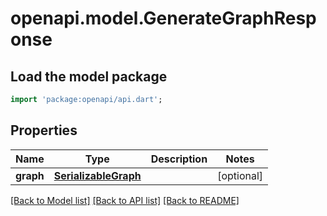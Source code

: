 # openapi.model.GenerateGraphResponse

## Load the model package
```dart
import 'package:openapi/api.dart';
```

## Properties
Name | Type | Description | Notes
------------ | ------------- | ------------- | -------------
**graph** | [**SerializableGraph**](SerializableGraph.md) |  | [optional] 

[[Back to Model list]](../README.md#documentation-for-models) [[Back to API list]](../README.md#documentation-for-api-endpoints) [[Back to README]](../README.md)


